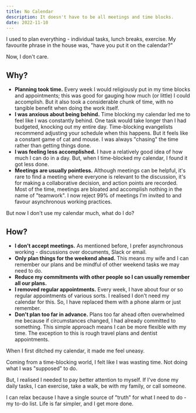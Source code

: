 ```yaml
---
title: No Calendar
description: It doesn't have to be all meetings and time blocks.
date: 2022-11-10
---
```


I used to plan everything - individual tasks, lunch breaks, exercise. My favourite phrase in the house was, "have you put it on the calendar?"

Now, I don't care.



## Why?

- **Planning took time.** Every week I would religiously put in my time blocks and appointments; this was good for gauging how much (or little) I could accomplish. But it also took a considerable chunk of time, with no tangible benefit when doing the work itself.
- **I was anxious about being behind.** Time blocking my calendar led me to feel like I was constantly behind. One task would take longer than I had budgeted, knocking out my entire day. Time-blocking evangelists recommend adjusting your schedule when this happens. But it feels like a constant game of cat and mouse. I was always "chasing" the time rather than getting things done.
- **I was feeling less accomplished.** I have a relatively good idea of how much I can do in a day. But, when I time-blocked my calendar, I found it got less done.
- **Meetings are usually pointless.** Although meetings can be helpful, it's rare to find a meeting where everyone is relevant to the discussion, it's for making a collaborative decision, and action points are recorded. Most of the time, meetings are bloated and accomplish nothing in the name of "teamwork". I now reject 99% of meetings I'm invited to and favour asynchronous working practices.



But now I don't use my calendar much, what do I do?



## How?

- **I don't accept meetings.** As mentioned before, I prefer asynchronous working - discussions over documents, Slack or email.
- **Only plan things for the weekend ahead.** This means my wife and I can remember our plans and be mindful of other weekend tasks we may need to do.
- **Reduce my commitments with other people so I can usually remember all our plans.**
- **I removed regular appointments.** Every week, I have about four or so regular appointments of various sorts. I realised I don't need my calendar for this. So, I have replaced them with a phone alarm or just remember.
- **Don't plan too far in advance.** Plans too far ahead often overwhelmed me because if circumstances changed, I had already committed to something. This simple approach means I can be more flexible with my time. The exception to this is rough travel plans and dentist appointments.



When I first ditched my calendar, it made me feel uneasy.

Coming from a time-blocking world, I felt like I was wasting time. Not doing what I was "supposed" to do.

But, I realised I needed to pay better attention to myself. If I've done my daily tasks, I can exercise, take a walk, be with my family, or call someone.

I can relax because I have a single source of "truth" for what I need to do - my to-do list. Life is far simpler, and I get more done.